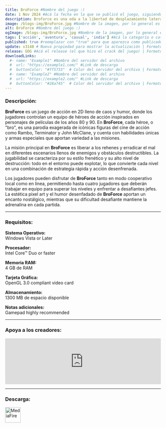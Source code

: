 ```yaml
---
title: BroForce #Nombre del juego :)
date: 1 Nov 2024 #Acá la fecha en la que se publicó el juego, siguiendo este formato: Dia "30", Mes "Oct", Año "2024" = como debe quedar: 30 Oct 2024
description: Broforce es una oda a la libertad de desplazamiento lateral repleta de acción en la que controlas a una organización paramilitar tan musculada como mal financiada que se especializa en el uso excesivo de la fuerza. #Acá una mini descripción del juego
image: /blogs-img/BroForce.jpg #Nombre de la imagen, por lo general es exactamente el mismo nombre que el juego excluyendo lo ":" (Dos puntos)
alt: BroForce #Nombre del juego :)
ogImage: /blogs-img/BroForce.jpg #Nombre de la imagen, por lo general es exactamente el mismo nombre que el juego excluyendo lo ":" (Dos puntos)
tags: ['acción', 'aventura', 'casual', 'indie'] #Acá la categoría o categorías del juego, si es más de una se coloca en este formato: ['categoría1', 'categoría2']
published: true #reemplazar con "true" para que aparezca como publicado
update: v3148 # Nueva propiedad para mostrar la actualización | Formato: v1.0.0
release: GOG #Acá el release (el que hizo el crack del juego) | Formato: Nicolhetti
downloadLinks:
  #- name: "Example1" #Nombre del servidor del archivo
  #  url: "https://example1.com/" #Link de descarga
  #  buttonColor: "#ff5733"  # Color del servidor del archivo | Formato hexadecimal | MediaFire: #0171F0 | Buzzheavier: #FF6600 |
  #- name: "Example2" #Nombre del servidor del archivo
  #  url: "https://example2.com/" #Link de descarga
  #  buttonColor: "#28a745"  # Color del servidor del archivo | Formato hexadecimal | MediaFire: #0171F0 | Buzzheavier: #FF6600 |
---
```


<!--En VSCode seleccionando una palabra, por ejemplo: "BroForce" y apretando Ctrl+F2 se seleccionan todas las palabras iguales-->

### Descripción:
**BroForce** es un juego de acción en 2D lleno de caos y humor, donde los jugadores controlan un equipo de héroes de acción inspirados en personajes de películas de los años 80 y 90. En **BroForce**, cada héroe, o "bro", es una parodia exagerada de icónicas figuras del cine de acción como Rambo, Terminator y John McClane, y cuenta con habilidades únicas y armas especiales que aportan variedad a las misiones.

La misión principal en **BroForce** es liberar a los rehenes y erradicar el mal en diferentes escenarios llenos de enemigos y obstáculos destructibles. La jugabilidad se caracteriza por su estilo frenético y su alto nivel de destrucción: todo en el entorno puede explotar, lo que convierte cada nivel en una combinación de estrategia rápida y acción desenfrenada.

Los jugadores pueden disfrutar de **BroForce** tanto en modo cooperativo local como en línea, permitiendo hasta cuatro jugadores que deberán trabajar en equipo para superar los niveles y enfrentar a desafiantes jefes. La estética pixel art y el humor desenfadado de **BroForce** aportan un encanto nostálgico, mientras que su dificultad desafiante mantiene la adrenalina en cada partida.

<!--Prompt para Chat-GPT: Hazme una descripción para el juego "BroForce" y cada que menciones "BroForce" ponlo en negrita -->

---

### Requisitos:
**Sistema Operativo:**  
Windows Vista or Later

**Procesador:**  
Intel Core™ Duo or faster

**Memoria RAM:**  
4 GB de RAM

**Tarjeta Gráfica:**  
OpenGL 3.0 compliant video card

**Almacenamiento:**  
1300 MB de espacio disponible

**Notas adicionales:**  
Gamepad highly recommended

<!--Si falta o sobra un requisito se quita o se agrega manteniendo el mismo formato-->

---

### Apoya a los creadores:
<iframe src="https://store.steampowered.com/widget/274190/" frameborder="0" style="background-color: transparent; width: 100% !important; aspect-ratio: 646 / 190;"></iframe>

<!--Reemplazar los numeros (AppID) del juego (en este caso 274190) por el numero (AppID) correspondiente con el juego a publicar-->
<!--El AppID se encuentra en la URL del Juego en Steam-->

---

### Descarga:

[<img src="https://gist.github.com/cxmeel/0dbc95191f239b631c3874f4ccf114e2/raw/download.svg" alt="MediaFire" height="50" />](https://www.mediafire.com/file/mzqw331l5w0v1v5/BroForce.zip/file)

<!-- # se debe reemplazar por el link de descarga-->

<!--MediaFire se debe reemplazar por el servicio donde está subido el juego-->